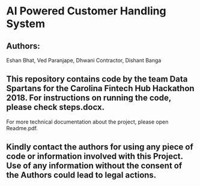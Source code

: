 # AI Powered Customer Handling System
## Authors:
Eshan Bhat,
Ved Paranjape,
Dhwani Contractor,
Dishant Banga
## This repository contains code by the team Data Spartans for the Carolina Fintech Hub Hackathon 2018. For instructions on running the code, please check steps.docx.
For more technical documentation about the project, please open Readme.pdf.

## Kindly contact the authors for using any piece of code or information involved with this Project. Use of any information without the consent of the Authors could lead to legal actions. 
